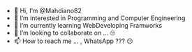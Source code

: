 - 👋 Hi, I’m @Mahdiano82
- 👀 I’m interested in Programming and Computer Engineering
- 🌱 I’m currently learning WebDeveloping Framworks
- 💞️ I’m looking to collaborate on ... 🙄
- 📫 How to reach me ... , WhatsApp ??? 😕

<!---
Mahdiano82/Mahdiano82 is a ✨ special ✨ repository because its `README.md` (this file) appears on your GitHub profile.
You can click the Preview link to take a look at your changes.
--->
